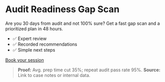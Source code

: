# Audit Readiness Gap Scan
Are you 30 days from audit and not 100% sure? Get a fast gap scan and a prioritized plan in 48 hours.

- ✅ Expert review
- ✅ Recorded recommendations
- ✅ Simple next steps

[Book your session](#) <!-- replace with your Google Form link + UTM later -->

> **Proof:** Avg. prep time cut 35%; repeat audit pass rate 95%.
> **Source:** Link to case notes or internal data.
